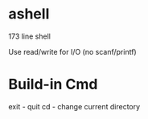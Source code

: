 # ashell
173 line shell

Use read/write for I/O (no scanf/printf)

Build-in Cmd
===================
exit - quit
cd - change current directory

